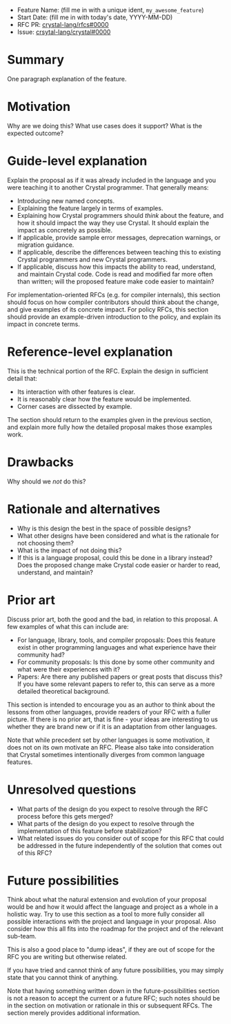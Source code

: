 - Feature Name: (fill me in with a unique ident, `my_awesome_feature`)
- Start Date: (fill me in with today's date, YYYY-MM-DD)
- RFC PR: [crystal-lang/rfcs#0000](https://github.com/crystal-lang/rfcs/pull/0000)
- Issue: [crsytal-lang/crystal#0000](https://github.com/crystal-lang/crystal/issues/0000)

# Summary

One paragraph explanation of the feature.

# Motivation

Why are we doing this? What use cases does it support? What is the expected outcome?

# Guide-level explanation

Explain the proposal as if it was already included in the language and you were teaching it to another Crystal programmer. That generally means:

- Introducing new named concepts.
- Explaining the feature largely in terms of examples.
- Explaining how Crystal programmers should *think* about the feature, and how it should impact the way they use Crystal. It should explain the impact as concretely as possible.
- If applicable, provide sample error messages, deprecation warnings, or migration guidance.
- If applicable, describe the differences between teaching this to existing Crystal programmers and new Crystal programmers.
- If applicable, discuss how this impacts the ability to read, understand, and maintain Crystal code. Code is read and modified far more often than written; will the proposed feature make code easier to maintain?

For implementation-oriented RFCs (e.g. for compiler internals), this section should focus on how compiler contributors should think about the change, and give examples of its concrete impact. For policy RFCs, this section should provide an example-driven introduction to the policy, and explain its impact in concrete terms.

# Reference-level explanation

This is the technical portion of the RFC. Explain the design in sufficient detail that:

- Its interaction with other features is clear.
- It is reasonably clear how the feature would be implemented.
- Corner cases are dissected by example.

The section should return to the examples given in the previous section, and explain more fully how the detailed proposal makes those examples work.

# Drawbacks

Why should we *not* do this?

# Rationale and alternatives

- Why is this design the best in the space of possible designs?
- What other designs have been considered and what is the rationale for not choosing them?
- What is the impact of not doing this?
- If this is a language proposal, could this be done in a library instead? Does the proposed change make Crystal code easier or harder to read, understand, and maintain?

# Prior art

Discuss prior art, both the good and the bad, in relation to this proposal.
A few examples of what this can include are:

- For language, library, tools, and compiler proposals: Does this feature exist in other programming languages and what experience have their community had?
- For community proposals: Is this done by some other community and what were their experiences with it?
- Papers: Are there any published papers or great posts that discuss this? If you have some relevant papers to refer to, this can serve as a more detailed theoretical background.

This section is intended to encourage you as an author to think about the lessons from other languages, provide readers of your RFC with a fuller picture.
If there is no prior art, that is fine - your ideas are interesting to us whether they are brand new or if it is an adaptation from other languages.

Note that while precedent set by other languages is some motivation, it does not on its own motivate an RFC.
Please also take into consideration that Crystal sometimes intentionally diverges from common language features.

# Unresolved questions

- What parts of the design do you expect to resolve through the RFC process before this gets merged?
- What parts of the design do you expect to resolve through the implementation of this feature before stabilization?
- What related issues do you consider out of scope for this RFC that could be addressed in the future independently of the solution that comes out of this RFC?

# Future possibilities

Think about what the natural extension and evolution of your proposal would
be and how it would affect the language and project as a whole in a holistic
way. Try to use this section as a tool to more fully consider all possible
interactions with the project and language in your proposal.
Also consider how this all fits into the roadmap for the project
and of the relevant sub-team.

This is also a good place to "dump ideas", if they are out of scope for the
RFC you are writing but otherwise related.

If you have tried and cannot think of any future possibilities,
you may simply state that you cannot think of anything.

Note that having something written down in the future-possibilities section
is not a reason to accept the current or a future RFC; such notes should be
in the section on motivation or rationale in this or subsequent RFCs.
The section merely provides additional information.
